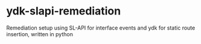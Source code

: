 # ydk-slapi-remediation
Remediation setup using SL-API for interface events and ydk for static route insertion, written in python
